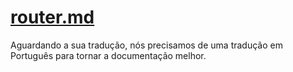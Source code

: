 # [router.md](/plugins/router.md)

Aguardando a sua tradução, nós precisamos de uma tradução em Português para tornar a documentação melhor.
